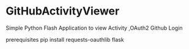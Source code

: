 # GitHubActivityViewer
Simple Python Flash Application to view Activity ,OAuth2 Github Login

prerequisites
pip install requests-oauthlib flask
